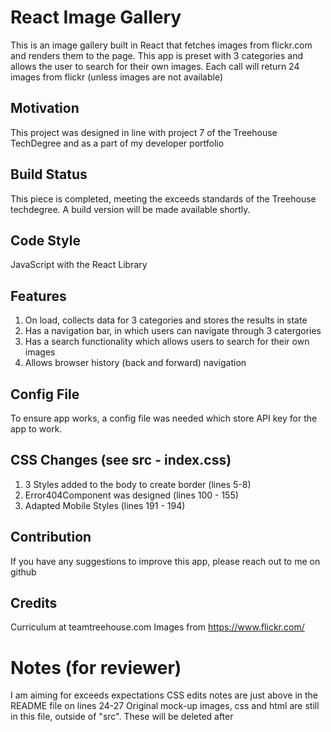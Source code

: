 # React Image Gallery
This is an image gallery built in React that fetches images from flickr.com and renders them to the page. This app is preset with 3 categories and allows the user to search for their own images. Each call will return 24 images from flickr (unless images are not available)

## Motivation 

This project was designed in line with project 7 of the Treehouse TechDegree and as a part of my developer portfolio

## Build Status

This piece is completed, meeting the exceeds standards of the Treehouse techdegree.
A build version will be made available shortly.

## Code Style

JavaScript with the React Library

## Features 
1. On load, collects data for 3 categories and stores the results in state
2. Has a navigation bar, in which users can navigate through 3 catergories
3. Has a search functionality which allows users to search for their own images
4. Allows browser history (back and forward) navigation

## Config File
To ensure app works, a config file was needed which store API key for the app to work.


## CSS Changes (see src - index.css)
1. 3 Styles added to the body to create border (lines 5-8)
2. Error404Component was designed (lines 100 - 155)
3. Adapted Mobile Styles (lines 191 - 194)

## Contribution

If you have any suggestions to improve this app, please reach out to me on github

## Credits 
Curriculum at teamtreehouse.com
Images from https://www.flickr.com/

# Notes (for reviewer)
I am aiming for exceeds expectations
CSS edits notes are just above in the README file on lines 24-27
Original mock-up images, css and html are still in this file, outside of "src". These will be deleted after 



